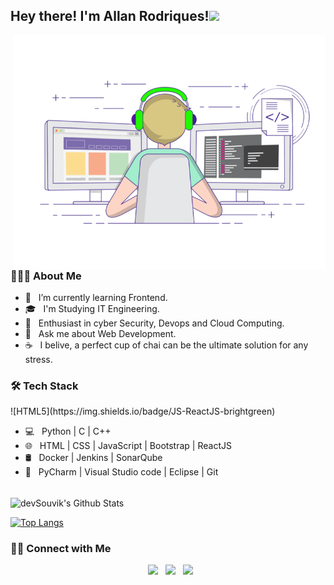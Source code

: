 <h2> Hey there! I'm Allan Rodriques!<img src="https://github.com/souvikguria98/souvikguria98/blob/master/Hi.gif" width="20"></h2>
<img align="right" alt="GIF" src="https://raw.githubusercontent.com/devSouvik/devSouvik/master/gif3.gif" width="500"/>


<h3> 👨🏻‍💻 About Me </h3>

- 🔭 &nbsp;  I’m currently learning Frontend.
- 🎓 &nbsp;  I'm Studying IT Engineering.
- 🌱 &nbsp;  Enthusiast in cyber Security, Devops and Cloud Computing.
- 💬 &nbsp;  Ask me about Web Development.
- ☕ &nbsp; I belive, a perfect cup of chai can be the ultimate solution for any stress. 

<h3>🛠 Tech Stack </h3>
![HTML5](https://img.shields.io/badge/JS-ReactJS-brightgreen)

- 💻 &nbsp; Python | C | C++ <br>
- 🌐 &nbsp; HTML | CSS | JavaScript | Bootstrap | ReactJS  <br>
- 🛢  &nbsp; Docker | Jenkins | SonarQube  <br>
- 🔧 &nbsp; PyCharm | Visual Studio code | Eclipse | Git <br>

<br>

<img align="center" src="https://github-readme-stats.vercel.app/api?username=Allanrodriques&include_all_commits=true&count_private=true&show_icons=true&line_height=20&title_color=7A7ADB&icon_color=2234AE&text_color=D3D3D3&bg_color=0,000000,130F40" alt="devSouvik's Github Stats">

</br>

[![Top Langs](https://github-readme-stats.vercel.app/api/top-langs/?username=Allanrodriques&layout=compact&text_color=daf7dc&bg_color=151515)](https://github.com/Allanrodriques/github-readme-stats)

<h3> 🤝🏻 Connect with Me </h3>

<p align="center">
&nbsp; <a href="https://twitter.com/Allan__2001" target="_blank" rel="noopener noreferrer"><img src="https://img.icons8.com/plasticine/100/000000/twitter.png" width="50" /></a> 
&nbsp; <a href="https://www.instagram.com/imallannnn/" target="_blank" rel="noopener noreferrer"><img src="https://img.icons8.com/plasticine/100/000000/instagram-new.png" width="50" /></a>  
&nbsp; <a href="mailto:allanrodriques2001@gmail.com" target="_blank" rel="noopener noreferrer"><img src="https://img.icons8.com/plasticine/100/000000/gmail.png"  width="50" /></a>
</p>
